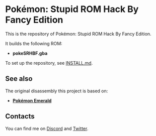 # Pokémon: Stupid ROM Hack By Fancy Edition

This is the repository of Pokémon: Stupid ROM Hack By Fancy Edition.

It builds the following ROM:

* **pokeSRHBF.gba**

To set up the repository, see [INSTALL.md](INSTALL.md).

## See also

The original disassembly this project is based on:
* [**Pokémon Emerald**](https://github.com/pret/pokeemerald)

## Contacts

You can find me on [Discord](https://discordapp.com/users/777006522445201408) and [Twitter](https://twitter.com/fancyaltaccount).
